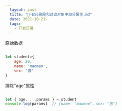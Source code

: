```yaml
---
  layout: post
  tilte: "🍇-ES6删除和过滤对象中部分属性.md"
  date: 2021-10-21-
  tags: 
    - 开发日常
---
```

  原始数据
```js

let student={
    age: 20,
    name: 'maomao',
    sex: "男"
}

```
排除"age"属性
```js

let { age, ...params } = student
console.log(params)  // {name: "maomao"，sex: "男"}

```
